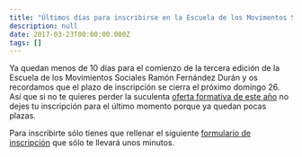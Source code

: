 ```yaml
---
title: "Últimos días para inscribirse en la Escuela de los Movimentos Sociales 2017"
description: null
date: 2017-03-23T00:00:00.000Z
tags: []
---
```



Ya quedan menos de 10 días para el comienzo de la tercera edición de la Escuela de los Movimientos Sociales Ramón Fernández Durán y os recordamos que el plazo de inscripción se cierra el próximo domingo 26. Así que si no te quieres perder la suculenta [oferta formativa de este año](contenidos/index.html) no dejes tu inscripción para el último momento porque ya quedan pocas plazas.

Para inscribirte sólo tienes que rellenar el siguiente [formulario de inscripción](inscripcion/index.html) que sólo te llevará unos minutos.
